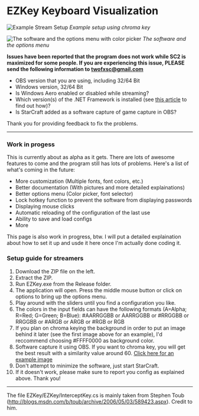 EZKey Keyboard Visualization
============================

![Example Stream Setup](http://i.imgur.com/2Kpmorb.png)
_Example setup using chroma key_

![The software and the options menu with color picker](http://i.imgur.com/Xan4z8u.jpg)
_The software and the options menu_

**Issues have been reported that the program does not work while SC2 is maximized for some people. If you are experiencing this issue, PLEASE send the following information to twofxsc@gmail.com**
* OBS version that you are using, including 32/64 Bit
* Windows version, 32/64 Bit
* Is Windows Aero enabled or disabled while streaming?
* Which version(s) of the .NET Framework is installed (see [this article](http://msdn.microsoft.com/en-us/library/hh925568.aspx) to find out how)?
* Is StarCraft added as a software capture of game capture in OBS?

Thank you for providing feedback to fix the problems.


***


### Work in progess
This is currently about as alpha as it gets. There are lots of awesome features to come and the program still has lots of problems. Here's a list of what's coming in the future:

* More customization (Multiple fonts, font colors, etc.)
* Better documentation (With pictures and more detailed explainations)
* Better options menu (Color picker, font selector)
* Lock hotkey function to prevent the software from displaying passwords
* Displaying mouse clicks
* Automatic reloading of the configuration of the last use
* Ability to save and load configs
* More

This page is also work in progress, btw. I will put a detailed explaination about how to set it up and usde it here once I'm actually done coding it.

### Setup guide for streamers
1. Download the ZIP file on the left.
2. Extract the ZIP.
3. Run EZKey.exe from the Release folder.
4. The application will open. Press the middle mouse button or click on options to bring up the options menu.
5. Play around with the sliders until you find a configuration you like.
6. The colors in the input fields can have the following formats (A=Alpha; R=Red; G=Green; B=Blue): #AARRGGBB or AARRGGBB or #RRGGBB or RRGGBB or #ARGB or ARGB or #RGB or RGB
7. If you plan on chroma keying the background in order to put an image behind it later (see the first image above for an example), I'd reccommend choosing #FFFF0000 as background color.
8. Software capture it using OBS. If you want to chroma key, you will get the best result with a similarity value around 60. [Click here for an example image](http://i.imgur.com/L2IqWeS.png)
9. Don't attempt to minimize the software, just start StarCraft.
10. If it doesn't work, please make sure to report you config as explained above. Thank you!


***


The file EZKey/EZKey/InterceptKey.cs is mainly taken from Stephen Toub (http://blogs.msdn.com/b/toub/archive/2006/05/03/589423.aspx). Credit to him.